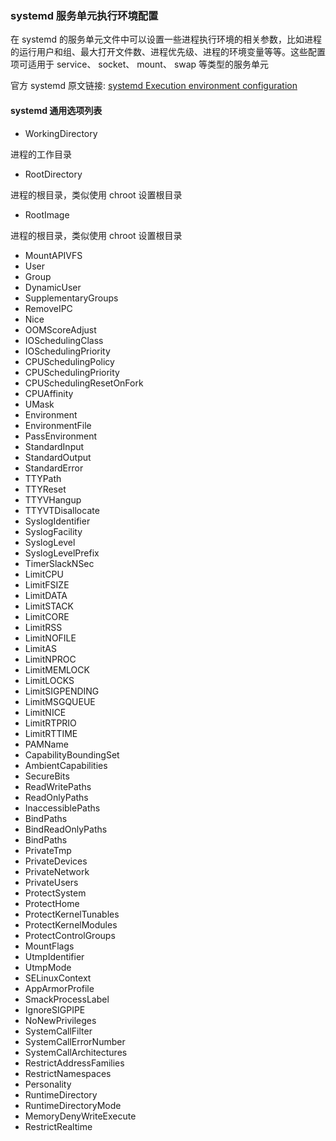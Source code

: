 ### systemd 服务单元执行环境配置

在 systemd 的服务单元文件中可以设置一些进程执行环境的相关参数，比如进程的运行用户和组、最大打开文件数、进程优先级、进程的环境变量等等。这些配置项可适用于 service、 socket、 mount、 swap 等类型的服务单元

官方 systemd 原文链接: [systemd Execution environment configuration](https://www.freedesktop.org/software/systemd/man/systemd.exec.html) 

#### systemd 通用选项列表

- WorkingDirectory

进程的工作目录

- RootDirectory

进程的根目录，类似使用 chroot 设置根目录

- RootImage

进程的根目录，类似使用 chroot 设置根目录

- MountAPIVFS
- User
- Group
- DynamicUser
- SupplementaryGroups
- RemoveIPC
- Nice
- OOMScoreAdjust
- IOSchedulingClass
- IOSchedulingPriority
- CPUSchedulingPolicy
- CPUSchedulingPriority
- CPUSchedulingResetOnFork
- CPUAffinity
- UMask
- Environment
- EnvironmentFile
- PassEnvironment
- StandardInput
- StandardOutput
- StandardError
- TTYPath
- TTYReset
- TTYVHangup
- TTYVTDisallocate
- SyslogIdentifier
- SyslogFacility
- SyslogLevel
- SyslogLevelPrefix
- TimerSlackNSec
- LimitCPU
- LimitFSIZE
- LimitDATA
- LimitSTACK
- LimitCORE
- LimitRSS
- LimitNOFILE
- LimitAS
- LimitNPROC
- LimitMEMLOCK
- LimitLOCKS
- LimitSIGPENDING
- LimitMSGQUEUE
- LimitNICE
- LimitRTPRIO
- LimitRTTIME
- PAMName
- CapabilityBoundingSet
- AmbientCapabilities
- SecureBits
- ReadWritePaths
- ReadOnlyPaths
- InaccessiblePaths
- BindPaths
- BindReadOnlyPaths
- BindPaths
- PrivateTmp
- PrivateDevices
- PrivateNetwork
- PrivateUsers
- ProtectSystem
- ProtectHome
- ProtectKernelTunables
- ProtectKernelModules
- ProtectControlGroups
- MountFlags
- UtmpIdentifier
- UtmpMode
- SELinuxContext
- AppArmorProfile
- SmackProcessLabel
- IgnoreSIGPIPE
- NoNewPrivileges
- SystemCallFilter
- SystemCallErrorNumber
- SystemCallArchitectures
- RestrictAddressFamilies
- RestrictNamespaces
- Personality
- RuntimeDirectory
- RuntimeDirectoryMode
- MemoryDenyWriteExecute
- RestrictRealtime
